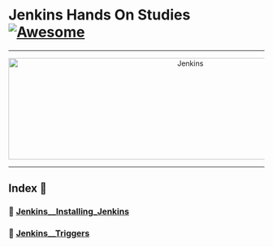 Jenkins Hands On Studies  [![Awesome](https://cdn.rawgit.com/sindresorhus/awesome/d7305f38d29fed78fa85652e3a63e154dd8e8829/media/badge.svg)](https://github.com/sindresorhus/awesome)
===============
<hr>

<p align="center">
    <img alt="Jenkins" src="https://cdn.worldvectorlogo.com/logos/jenkins.svg" height="200" width="700">
</p>
<hr>

## Index 📜

### 🔖 [Jenkins__Installing_Jenkins](https://github.com/medipnegiz/Jenkins_hands_on/tree/main/Jenkins__Installing_Jenkins)

### 🔖 [Jenkins__Triggers](https://github.com/medipnegiz/Jenkins_hands_on/tree/main/Jenkins__Triggers)
